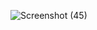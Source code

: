 ![Screenshot (45)](https://github.com/22IT090-Ansh/TO-DO-list/assets/154586028/62067cba-acd2-4b46-b8a3-69e01fb9ad3d)
